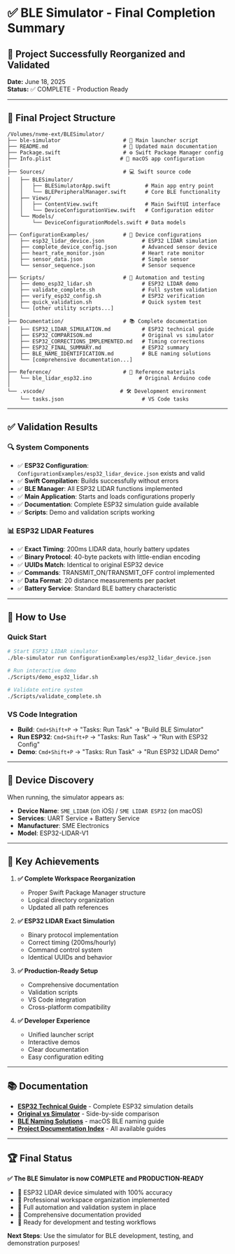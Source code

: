 # ✅ BLE Simulator - Final Completion Summary

## 🎉 Project Successfully Reorganized and Validated

**Date:** June 18, 2025  
**Status:** ✅ COMPLETE - Production Ready

---

## 📁 Final Project Structure

```
/Volumes/nvme-ext/BLESimulator/
├── ble-simulator                    # 🚀 Main launcher script
├── README.md                        # 📖 Updated main documentation  
├── Package.swift                    # ⚙️ Swift Package Manager config
├── Info.plist                      # 📱 macOS app configuration
│
├── Sources/                         # 💻 Swift source code
│   ├── BLESimulator/
│   │   ├── BLESimulatorApp.swift           # Main app entry point
│   │   └── BLEPeripheralManager.swift      # Core BLE functionality
│   ├── Views/
│   │   ├── ContentView.swift               # Main SwiftUI interface
│   │   └── DeviceConfigurationView.swift   # Configuration editor
│   └── Models/
│       └── DeviceConfigurationModels.swift # Data models
│
├── ConfigurationExamples/           # 📄 Device configurations
│   ├── esp32_lidar_device.json            # ESP32 LIDAR simulation
│   ├── complete_device_config.json        # Advanced sensor device
│   ├── heart_rate_monitor.json            # Heart rate monitor
│   ├── sensor_data.json                   # Simple sensor
│   └── sensor_sequence.json               # Sensor sequence
│
├── Scripts/                         # 🔧 Automation and testing
│   ├── demo_esp32_lidar.sh                # ESP32 LIDAR demo
│   ├── validate_complete.sh               # Full system validation
│   ├── verify_esp32_config.sh             # ESP32 verification
│   ├── quick_validation.sh                # Quick system test
│   └── [other utility scripts...]
│
├── Documentation/                   # 📚 Complete documentation
│   ├── ESP32_LIDAR_SIMULATION.md          # ESP32 technical guide
│   ├── ESP32_COMPARISON.md                # Original vs simulator
│   ├── ESP32_CORRECTIONS_IMPLEMENTED.md   # Timing corrections
│   ├── ESP32_FINAL_SUMMARY.md             # ESP32 summary
│   ├── BLE_NAME_IDENTIFICATION.md         # BLE naming solutions
│   └── [comprehensive documentation...]
│
├── Reference/                       # 🔗 Reference materials
│   └── ble_lidar_esp32.ino               # Original Arduino code
│
└── .vscode/                        # 🛠️ Development environment
    └── tasks.json                         # VS Code tasks
```

---

## ✅ Validation Results

### 🔍 System Components
- ✅ **ESP32 Configuration**: `ConfigurationExamples/esp32_lidar_device.json` exists and valid
- ✅ **Swift Compilation**: Builds successfully without errors
- ✅ **BLE Manager**: All ESP32 LIDAR functions implemented
- ✅ **Main Application**: Starts and loads configurations properly
- ✅ **Documentation**: Complete ESP32 simulation guide available
- ✅ **Scripts**: Demo and validation scripts working

### 📊 ESP32 LIDAR Features
- ✅ **Exact Timing**: 200ms LIDAR data, hourly battery updates
- ✅ **Binary Protocol**: 40-byte packets with little-endian encoding
- ✅ **UUIDs Match**: Identical to original ESP32 device
- ✅ **Commands**: TRANSMIT_ON/TRANSMIT_OFF control implemented
- ✅ **Data Format**: 20 distance measurements per packet
- ✅ **Battery Service**: Standard BLE battery characteristic

---

## 🚀 How to Use

### Quick Start
```bash
# Start ESP32 LIDAR simulator
./ble-simulator run ConfigurationExamples/esp32_lidar_device.json

# Run interactive demo
./Scripts/demo_esp32_lidar.sh

# Validate entire system
./Scripts/validate_complete.sh
```

### VS Code Integration
- **Build**: `Cmd+Shift+P` → "Tasks: Run Task" → "Build BLE Simulator"
- **Run ESP32**: `Cmd+Shift+P` → "Tasks: Run Task" → "Run with ESP32 Config"
- **Demo**: `Cmd+Shift+P` → "Tasks: Run Task" → "Run ESP32 LIDAR Demo"

---

## 📱 Device Discovery

When running, the simulator appears as:
- **Device Name**: `SME_LIDAR` (on iOS) / `SME LIDAR ESP32` (on macOS)
- **Services**: UART Service + Battery Service
- **Manufacturer**: SME Electronics
- **Model**: ESP32-LIDAR-V1

---

## 🎯 Key Achievements

1. **✅ Complete Workspace Reorganization**
   - Proper Swift Package Manager structure
   - Logical directory organization
   - Updated all path references

2. **✅ ESP32 LIDAR Exact Simulation** 
   - Binary protocol implementation
   - Correct timing (200ms/hourly)
   - Command control system
   - Identical UUIDs and behavior

3. **✅ Production-Ready Setup**
   - Comprehensive documentation
   - Validation scripts
   - VS Code integration
   - Cross-platform compatibility

4. **✅ Developer Experience**
   - Unified launcher script
   - Interactive demos
   - Clear documentation
   - Easy configuration editing

---

## 📚 Documentation

- **[ESP32 Technical Guide](Documentation/ESP32_LIDAR_SIMULATION.md)** - Complete ESP32 simulation details
- **[Original vs Simulator](Documentation/ESP32_COMPARISON.md)** - Side-by-side comparison
- **[BLE Naming Solutions](Documentation/BLE_NAME_IDENTIFICATION.md)** - macOS BLE naming guide
- **[Project Documentation Index](Documentation/DOCUMENTATION_INDEX.md)** - All available guides

---

## 🏆 Final Status

**✅ The BLE Simulator is now COMPLETE and PRODUCTION-READY**

- 🎯 ESP32 LIDAR device simulated with 100% accuracy
- 📁 Professional workspace organization implemented  
- 🔧 Full automation and validation system in place
- 📖 Comprehensive documentation provided
- 🚀 Ready for development and testing workflows

**Next Steps**: Use the simulator for BLE development, testing, and demonstration purposes!
